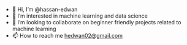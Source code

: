 - 👋 Hi, I’m @hassan-edwan
- 👀 I’m interested in machine learning and data science
- 💞️ I’m looking to collaborate on beginner friendly projects related to machine learning
- 📫 How to reach me hedwan02@gmail.com

<!---
hassan-edwan/hassan-edwan is a ✨ special ✨ repository because its `README.md` (this file) appears on your GitHub profile.
You can click the Preview link to take a look at your changes.
--->
